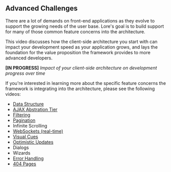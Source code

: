 ## Advanced Challenges

There are a lot of demands on front-end applications as they evolve to support the growing needs of the user base. 
Lore's goal is to build support for many of those common feature concerns into the architecture. 

This video discusses how the client-side architecture you start with can impact your development speed as your 
application grows, and lays the foundation for the value proposition the framework provides to more advanced developers.

**[IN PROGRESS]** _Impact of your client-side architecture on development progress over time_

If you're interested in learning more about the specific feature concerns the framework is integrating into the
architecture, please see the following videos:

* [Data Structure](https://www.youtube.com/watch?v=Mm4G_uUl86U&t=1m45s)
* [AJAX Abstration Tier](https://www.youtube.com/watch?v=ywuTrpAdaRo)
* [Filtering](https://www.youtube.com/watch?v=RKIGCzJfdgk)
* [Pagination](https://www.youtube.com/watch?v=QMBdnxZvylY)
* Infinite Scrolling
* [WebSockets (real-time)](https://www.youtube.com/watch?v=tNPE1ZI9DIY)
* [Visual Cues](https://www.youtube.com/watch?v=k9EDfOunw9U)
* [Optimistic Updates](https://www.youtube.com/watch?v=0QO52YYa7hY)
* Dialogs
* Wizards
* [Error Handling](https://www.youtube.com/watch?v=KbHK3LpK2xo)
* [404 Pages](https://www.youtube.com/watch?v=mShvcMQEL8o)
